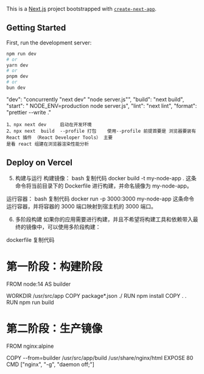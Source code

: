 This is a [Next.js](https://nextjs.org) project bootstrapped with [`create-next-app`](https://nextjs.org/docs/app/api-reference/cli/create-next-app).

## Getting Started

First, run the development server:

```bash
npm run dev
# or
yarn dev
# or
pnpm dev
# or
bun dev
```

"dev": "concurrently \"next dev\" \"node server.js\"",
"build": "next build",
"start": " NODE_ENV=production node server.js",
"lint": "next lint",
"format": "prettier --write ."

    1、npx next dev     启动在开发环境
    2、npx next  build  --profile 打包    使用--profile 前提首要是 浏览器要装有 React 插件 （React Developer Tools） 主要
    是看 react 组建在浏览器渲染性能分析

## Deploy on Vercel

5. 构建与运行
   构建镜像：
   bash
   复制代码
   docker build -t my-node-app .
   这条命令将当前目录下的 Dockerfile 进行构建，并命名镜像为 my-node-app。

运行容器：
bash
复制代码
docker run -p 3000:3000 my-node-app
这条命令运行容器，并将容器的 3000 端口映射到宿主机的 3000 端口。

6. 多阶段构建
   如果你的应用需要进行构建，并且不希望将构建工具和依赖带入最终的镜像中，可以使用多阶段构建：

dockerfile
复制代码

# 第一阶段：构建阶段

FROM node:14 AS builder

WORKDIR /usr/src/app
COPY package\*.json ./
RUN npm install
COPY . .
RUN npm run build

# 第二阶段：生产镜像

FROM nginx:alpine

COPY --from=builder /usr/src/app/build /usr/share/nginx/html
EXPOSE 80
CMD ["nginx", "-g", "daemon off;"]
